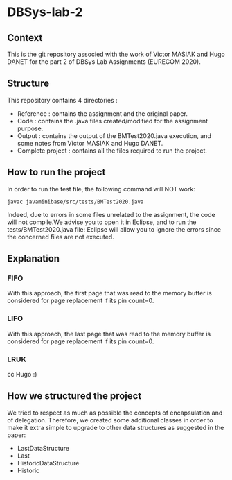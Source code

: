 # DBSys-lab-2

## Context

This is the git repository associed with the work of Victor MASIAK and Hugo DANET for the part 2 of DBSys Lab Assignments (EURECOM 2020).

## Structure

This repository contains 4 directories :
* Reference : contains the assignment and the original paper.
* Code : contains the .java files created/modified for the assignment purpose.
* Output : contains the output of the BMTest2020.java execution, and some notes from Victor MASIAK and Hugo DANET.
* Complete project : contains all the files required to run the project.

## How to run the project

In order to run the test file, the following command will NOT work:

`javac javaminibase/src/tests/BMTest2020.java`

Indeed, due to errors in some files unrelated to the assignment, the code will not compile.We advise you to open it in Eclipse, and to run the tests/BMTest2020.java file: Eclipse will allow you to ignore the errors since the concerned files are not executed.

## Explanation

### FIFO

With this approach, the first page that was read to the memory buffer is considered for page replacement if its pin count=0.

### LIFO

With this approach, the last page that was read to the memory buffer is considered for page replacement if its pin count=0.

### LRUK

cc Hugo :)

## How we structured the project

We tried to respect as much as possible the concepts of encapsulation and of delegation. Therefore, we created some additional classes in order to make it extra simple to upgrade to other data structures as suggested in the paper:
* LastDataStructure
* Last
* HistoricDataStructure
* Historic
